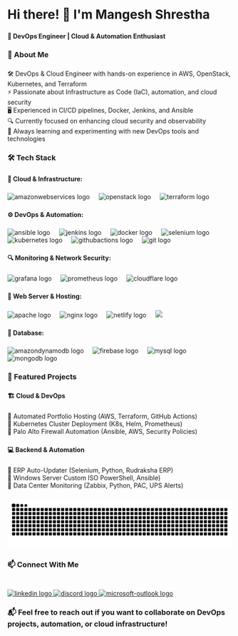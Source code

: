 <h1 align="left">Hi there! 👋 I'm Mangesh Shrestha</h1>

###

<h4 align="left">🚀 DevOps Engineer | Cloud & Automation Enthusiast</h4>

###

<h3 align="left">🌟 About Me</h3>

###

<p align="left">🛠 DevOps & Cloud Engineer with hands-on experience in AWS, OpenStack, Kubernetes, and Terraform<br>⚡ Passionate about Infrastructure as Code (IaC), automation, and cloud security<br>🖥️ Experienced in CI/CD pipelines, Docker, Jenkins, and Ansible<br>🔍 Currently focused on enhancing cloud security and observability<br>🌱 Always learning and experimenting with new DevOps tools and technologies</p>

###

<h3 align="left">🛠️ Tech Stack</h3>

###

<h4 align="left">🚀 Cloud & Infrastructure:</h4>

###

<div align="left">
  <img src="https://img.shields.io/badge/Amazon AWS-232F3E?logo=amazonaws&logoColor=white&style=for-the-badge" height="30" alt="amazonwebservices logo"  />
  <img width="12" />
  <img src="https://img.shields.io/badge/OpenStack-ED1944?logo=openstack&logoColor=white&style=for-the-badge" height="30" alt="openstack logo"  />
  <img width="12" />
  <img src="https://img.shields.io/badge/Terraform-7B42BC?logo=terraform&logoColor=white&style=for-the-badge" height="30" alt="terraform logo"  />
</div>

###

<h4 align="left">⚙️ DevOps & Automation:</h4>

###

<div align="left">
  <img src="https://img.shields.io/badge/Ansible-EE0000?logo=ansible&logoColor=white&style=for-the-badge" height="30" alt="ansible logo"  />
  <img width="12" />
  <img src="https://img.shields.io/badge/Jenkins-D24939?logo=jenkins&logoColor=white&style=for-the-badge" height="30" alt="jenkins logo"  />
  <img width="12" />
  <img src="https://img.shields.io/badge/Docker-2496ED?logo=docker&logoColor=white&style=for-the-badge" height="30" alt="docker logo"  />
  <img width="12" />
  <img src="https://img.shields.io/badge/Selenium-43B02A?logo=selenium&logoColor=black&style=for-the-badge" height="30" alt="selenium logo"  />
  <img width="12" />
  <img src="https://img.shields.io/badge/Kubernetes-326CE5?logo=kubernetes&logoColor=white&style=for-the-badge" height="30" alt="kubernetes logo"  />
  <img width="12" />
  <img src="https://img.shields.io/badge/GitHub Actions-2088FF?logo=githubactions&logoColor=white&style=for-the-badge" height="30" alt="githubactions logo"  />
  <img width="12" />
  <img src="https://img.shields.io/badge/Git-F05032?logo=git&logoColor=white&style=for-the-badge" height="30" alt="git logo"  />
</div>

###

<h4 align="left">🔍 Monitoring & Network Security:</h4>

###

<div align="left">
  <img src="https://img.shields.io/badge/Grafana-F46800?logo=grafana&logoColor=black&style=for-the-badge" height="30" alt="grafana logo"  />
  <img width="12" />
  <img src="https://img.shields.io/badge/Prometheus-E6522C?logo=prometheus&logoColor=white&style=for-the-badge" height="30" alt="prometheus logo"  />
  <img width="12" />
  <img src="https://img.shields.io/badge/Cloudflare-F38020?logo=cloudflare&logoColor=black&style=for-the-badge" height="30" alt="cloudflare logo"  />
</div>

###

<h4 align="left">🛜 Web Server & Hosting:</h4>

###

<div align="left">
  <img src="https://img.shields.io/badge/Apache-D22128?logo=apache&logoColor=white&style=for-the-badge" height="30" alt="apache logo"  />
  <img width="12" />
  <img src="https://img.shields.io/badge/NGINX-009639?logo=nginx&logoColor=white&style=for-the-badge" height="30" alt="nginx logo"  />
  <img width="12" />
  <img src="https://img.shields.io/badge/Netlify-00C7B7?logo=netlify&logoColor=black&style=for-the-badge" height="30" alt="netlify logo"  />
  <img width="12" />
  <img src="https://img.shields.io/badge/Palo%20Alto-0086C9?style=for-the-badge&logo=paloalto-networks&logoColor=white" height="30" />
</div>

###

<h4 align="left">🫙 Database:</h4>

###

<div align="left">
  <img src="https://img.shields.io/badge/Amazon DynamoDB-4053D6?logo=amazondynamodb&logoColor=white&style=for-the-badge" height="30" alt="amazondynamodb logo"  />
  <img width="12" />
  <img src="https://img.shields.io/badge/Firebase-FFCA28?logo=firebase&logoColor=black&style=for-the-badge" height="30" alt="firebase logo"  />
  <img width="12" />
  <img src="https://img.shields.io/badge/MySQL-4479A1?logo=mysql&logoColor=white&style=for-the-badge" height="30" alt="mysql logo"  />
  <img width="12" />
  <img src="https://img.shields.io/badge/MongoDB-47A248?logo=mongodb&logoColor=white&style=for-the-badge" height="30" alt="mongodb logo"  />
</div>

###

<h3 align="left">📌 Featured Projects</h3>

###

<h4 align="left">🏗️ Cloud & DevOps</h4>

###

<p align="left">🔹 Automated Portfolio Hosting (AWS, Terraform, GitHub Actions)<br>🔹 Kubernetes Cluster Deployment (K8s, Helm, Prometheus)<br>🔹 Palo Alto Firewall Automation (Ansible, AWS, Security Policies)</p>

###

<h4 align="left">💻 Backend & Automation</h4>

###

<p align="left">🔹 ERP Auto-Updater (Selenium, Python, Rudraksha ERP)<br>🔹 Windows Server Custom ISO PowerShell, Ansible)<br>🔹 Data Center Monitoring (Zabbix, Python, PAC, UPS Alerts)</p>

###

<img src="https://raw.githubusercontent.com/Mangesh579/Mangesh579/output/snake.svg" alt="Snake animation" />

###

<h3 align="left">📫 Connect With Me</h3>

###

<br clear="both">

<div align="left">
  <a href="https://www.linkedin.com/in/mangesh-shrestha-432206202/" target="_blank">
    <img src="https://raw.githubusercontent.com/maurodesouza/profile-readme-generator/master/src/assets/icons/social/linkedin/default.svg" width="52" height="40" alt="linkedin logo"  />
  </a>
  <a href="elite_sugar" target="_blank">
    <img src="https://raw.githubusercontent.com/maurodesouza/profile-readme-generator/master/src/assets/icons/social/discord/default.svg" width="52" height="40" alt="discord logo"  />
  </a>
  <a href="shresthamangeshse@gmail.com" target="_blank">
    <img src="https://raw.githubusercontent.com/maurodesouza/profile-readme-generator/master/src/assets/icons/social/microsoft-outlook/default.svg" width="52" height="40" alt="microsoft-outlook logo"  />
  </a>
</div>

###

<h3 align="left">📬 Feel free to reach out if you want to collaborate on DevOps projects, automation, or cloud infrastructure!</h3>

###
